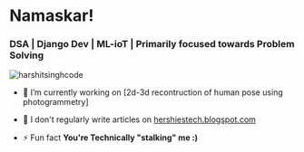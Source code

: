 <h1 align="Left">Namaskar! </h1>
<h3 align="left">DSA | Django Dev | ML-ioT | Primarily focused towards Problem Solving</h3>


<p align="left"> <img src="https://komarev.com/ghpvc/?username=harshitsinghcode&label=Profile%20views&color=0e75b6&style=flat" alt="harshitsinghcode" /> </p>

- 🔭 I’m currently working on [2d-3d recontruction of human pose using photogrammetry]

- 📝 I don't regularly write articles on [hershiestech.blogspot.com](hershies.tech)

- ⚡ Fun fact **You're Technically "stalking" me :)**
